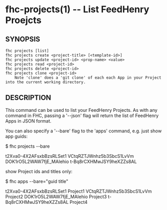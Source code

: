 fhc-projects(1) -- List FeedHenry Proejcts
==========================================

## SYNOPSIS

    fhc projects [list]
    fhc projects create <project-title> [<template-id>]
    fhc projects update <project-id> <prop-name> <value>
    fhc projects read <project-id>
    fhc projects delete <project-id>
    fhc projects clone <project-id>
        Note 'clone' does a 'git clone' of each each App in your Project into the current working directory.
    
## DESCRIPTION

This command can be used to list your FeedHenry Projects. As with any command in FHC, passing a '--json' flag will return the list of FeedHenry Apps in JSON format.

You can also specify a '--bare' flag to the 'apps' command, e.g. just show app guids:

$ fhc projects --bare

t2Xva0-4X2AFsxbBzsRLSet1
VCtqRZTJWnhz5b3SbcS1LvVm
DOK1rO5L2WAW7fjE_MAIehio
t-Bq8rCXHMwJSY9heXZZs8AL

show Project ids and titles only:

$ fhc apps --bare="guid title"

t2Xva0-4X2AFsxbBzsRLSet1 Project1
VCtqRZTJWnhz5b3SbcS1LvVm Project2
DOK1rO5L2WAW7fjE_MAIehio Project3
t-Bq8rCXHMwJSY9heXZZs8AL Project4



